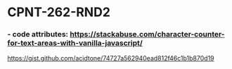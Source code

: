 # CPNT-262-RND2

### - code attributes: https://stackabuse.com/character-counter-for-text-areas-with-vanilla-javascript/

https://gist.github.com/acidtone/74727a562940ead812f46c1b1b870d19
